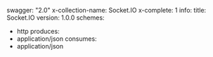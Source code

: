 swagger: "2.0"
x-collection-name: Socket.IO
x-complete: 1
info:
  title: Socket.IO
  version: 1.0.0
schemes:
- http
produces:
- application/json
consumes:
- application/json